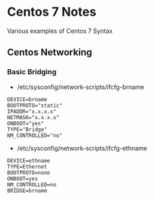 # Centos 7 Notes
Various examples of Centos 7 Syntax

## Centos Networking

### Basic Bridging

- /etc/sysconfig/network-scripts/ifcfg-brname
```
DEVICE=brname
BOOTPROTO="static"
IPADDR="x.x.x.x"
NETMASK="x.x.x.x"
ONBOOT="yes"
TYPE="Bridge"
NM_CONTROLLED="no"
```

- /etc/sysconfig/network-scripts/ifcfg-ethname
```
DEVICE=ethname
TYPE=Ethernet
BOOTPROTO=none
ONBOOT=yes
NM_CONTROLLED=no
BRIDGE=brname
```

